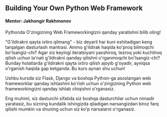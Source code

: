 ## Building Your Own Python Web Framework
#### Mentor: Jakhongir Rakhmonov

Pythonda O'zingizning Web Frameworkingizni qanday yaratishni bilib oling!

"G'ildirakni qayta ixtiro qilmang" - biz deyarli har kuni eshitadigan keng tarqalgan dasturlash mantrasi. Ammo g'ildirak haqida ko'proq bilmoqchi bo'lsangiz-chi? Agar siz keyingi iteratsiyani yaxshiroq, tezroq yoki kuchliroq qilish uchun la'nati g'ildirakni qanday qilishni o'rganmoqchi bo'lsangiz-chi? Bunday holatlarda g'ildirakni qayta ixtiro qilish ajoyib g'oyadir, ayniqsa o'rganish haqida gap ketganda. Bu kurs aynan shu uchun!

Ushbu kursda siz Flask, Django va boshqa Python-ga asoslangan web frameworklar qanday ishlashini ko'rish uchun o'zingizning Python web frameworkingizni qanday ishlab chiqishni o'rganasiz.

Eng muhimi, siz dasturchi sifatida siz boshqa dasturchilar uchun nimadir yaratasiz, bu sizning kundalik ishingizda qiladigan narsangizdan biroz farq qilishi mumkin va shuning uchun siz ko'p narsalarni o'rganasiz.
